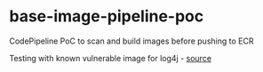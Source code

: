 # base-image-pipeline-poc
CodePipeline PoC to scan and build images before pushing to ECR

Testing with known vulnerable image for log4j - [source](https://github.com/jatinmehrotra/log4jpoc)
